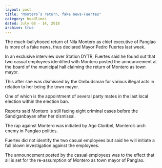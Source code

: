 ```yaml
---
layout: post
title: "Montero’s return, fake news-Fuertes"
category: headlines
dated: July 08 - 14, 2018
archive: true
---
```


The much-ballyhooed return of Nila Montero as chief executive of Panglao is more of a fake news, thus declared Mayor Pedro Fuertes last week.

In an exclusive interview over Station DYTR, Fuertes said he found out that two casual employees identified with Montero posted the announcement at the board of the municipal hall claiming the return of Montero as town mayor.

This after she was dismissed by the Ombudsman for various illegal acts in relation to her being the town mayor.

One of which is the appointment of several party mates in the last local election within the election ban.

Reports said Montero is still facing eight criminal cases before the Sandiganbayan after her dismissal.

The rap against Montero was initiated by Ago Cloribel, Montero’s arch enemy in Panglao politics.

Fuertes did not identify the two casual employees but said he will initiate a full blown investigation against the employees.

The announcement posted by the casual employees was to the effect that all is set for the re-assumption of Montero as town mayor of Panglao.